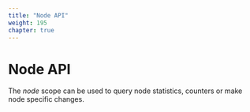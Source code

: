 ```yaml
---
title: "Node API"
weight: 195
chapter: true
---
```


# Node API

The *node* scope can be used to query node statistics, counters or make
node specific changes.
